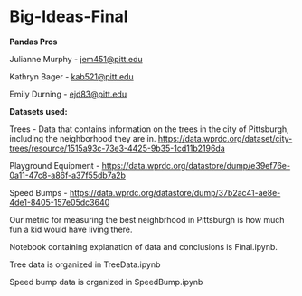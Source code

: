 # Big-Ideas-Final


**Pandas Pros**

Julianne Murphy - jem451@pitt.edu

Kathryn Bager - kab521@pitt.edu

Emily Durning - ejd83@pitt.edu

**Datasets used:**

Trees - Data that contains information on the trees in the city of Pittsburgh, including the neighborhood they are in. https://data.wprdc.org/dataset/city-trees/resource/1515a93c-73e3-4425-9b35-1cd11b2196da

Playground Equipment - https://data.wprdc.org/datastore/dump/e39ef76e-0a11-47c8-a86f-a37f55db7a2b

Speed Bumps - https://data.wprdc.org/datastore/dump/37b2ac41-ae8e-4de1-8405-157e05dc3640


Our metric for measuring the best neighbrhood in Pittsburgh is how much fun a kid would have living there. 

Notebook containing explanation of data and conclusions is Final.ipynb. 

Tree data is organized in TreeData.ipynb

Speed bump data is organized in SpeedBump.ipynb
